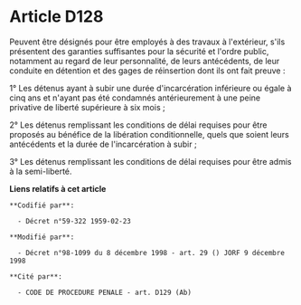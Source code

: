 # Article D128

Peuvent être désignés pour être employés à des travaux à l'extérieur, s'ils présentent des garanties suffisantes pour la
sécurité et l'ordre public, notamment au regard de leur personnalité, de leurs antécédents, de leur conduite en détention et
des gages de réinsertion dont ils ont fait preuve :

1° Les détenus ayant à subir une durée d'incarcération inférieure ou égale à cinq ans et n'ayant pas été condamnés
antérieurement à une peine privative de liberté supérieure à six mois ;

2° Les détenus remplissant les conditions de délai requises pour être proposés au bénéfice de la libération conditionnelle,
quels que soient leurs antécédents et la durée de l'incarcération à subir ;

3° Les détenus remplissant les conditions de délai requises pour être admis à la semi-liberté.

**Liens relatifs à cet article**

	**Codifié par**:

	  - Décret n°59-322 1959-02-23

	**Modifié par**:

	  - Décret n°98-1099 du 8 décembre 1998 - art. 29 () JORF 9 décembre 1998

	**Cité par**:

	  - CODE DE PROCEDURE PENALE - art. D129 (Ab)
